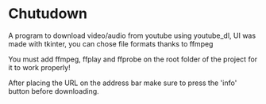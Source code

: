 # Chutudown
A program to download video/audio from youtube using youtube_dl, UI was made with tkinter, you can chose file formats thanks to ffmpeg

You must add ffmpeg, ffplay and ffprobe on the root folder of the project for it to work properly!

After placing the URL on the address bar make sure to press the 'info' button before downloading.
